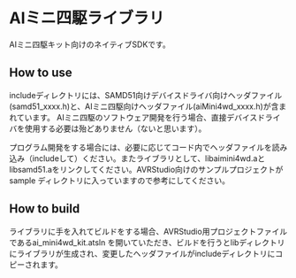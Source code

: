 # AIミニ四駆ライブラリ
AIミニ四駆キット向けのネイティブSDKです。

## How to use 
includeディレクトリには、SAMD51向けデバイスドライバ向けヘッダファイル(samd51_xxxx.h)と、AIミニ四駆向けヘッダファイル(aiMini4wd_xxxx.h)が含まれています。
AIミニ四駆のソフトウェア開発を行う場合、直接デバイスドライバを使用する必要は殆どありません（ないと思います）。

プログラム開発をする場合には、必要に応じてコード内でヘッダファイルを読み込み（includeして）ください。またライブラリとして、libaimini4wd.aとlibsamd51.aをリンクしてください。AVRStudio向けのサンプルプロジェクトがsample ディレクトリに入っていますので参考にしてください。

## How to build
ライブラリに手を入れてビルドをする場合、AVRStudio用プロジェクトファイルであるai_mini4wd_kit.atsln を開いていただき、ビルドを行うとlibディレクトリにライブラリが生成され、変更したヘッダファイルがincludeディレクトリにコピーされます。

